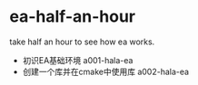 # ea-half-an-hour

take half an hour to see how ea works.


* 初识EA基础环境 a001-hala-ea
* 创建一个库并在cmake中使用库 a002-hala-ea